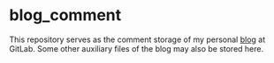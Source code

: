 # blog_comment
This repository serves as the comment storage of my personal [blog](https://ftianshu.gitlab.io) at GitLab. Some other auxiliary files of the blog may also be stored here.
